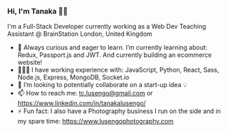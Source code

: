 ### Hi, I'm Tanaka 👋🏾

I'm a Full-Stack Developer currently working as a Web Dev Teaching Assistant @ BrainStation London, United Kingdom

- 🌱 Always curious and eager to learn. I’m currently learning about: Redux, Passport.js and JWT. And currently building an ecommerce website!  
- 👨🏾‍💻 I have working experience with: JavaScript, Python, React, Sass, Node.js, Express, MongoDB, Socket.io
- 👀 I’m looking to potentially collaborate on a start-up idea 💡
- 📫 How to reach me: tc.lusengo@gmail.com or https://www.linkedin.com/in/tanakalusengo/
- ⚡ Fun fact: I also have a Photography business I run on the side and in my spare time: https://www.lusengophotography.com
